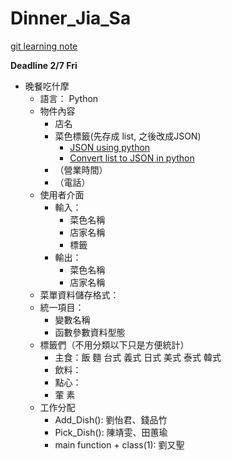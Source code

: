 # Dinner_Jia_Sa

[git learning note](https://hackmd.io/0qg8meZgTjO_f99ZRId5yg?both)

**Deadline 2/7 Fri**

- 晚餐吃什摩
    - 語言： Python
    - 物件內容
        - 店名
        - 菜色標籤(先存成 list, 之後改成JSON)
            - [JSON using python](https://www.itread01.com/study/python-json.html)
            - [Convert list to JSON in python](https://www.quora.com/How-do-I-convert-a-list-to-JSON-in-Python)
        - （營業時間）
        - （電話）
    - 使用者介面
        - 輸入：
            - 菜色名稱
            - 店家名稱
            - 標籤
        - 輸出：
            - 菜色名稱
            - 店家名稱
    - 菜單資料儲存格式：
    - 統一項目：
        - 變數名稱
        - 函數參數資料型態
    - 標籤們（不用分類以下只是方便統計）
        - 主食：飯 麵 台式 義式 日式 美式 泰式 韓式
        - 飲料：
        - 點心：
        - 葷 素
    - 工作分配
        - Add_Dish(): 劉怡君、錢品竹
        - Pick_Dish(): 陳靖雯、田蕙瑜
        - main function + class(1): 劉又聖

